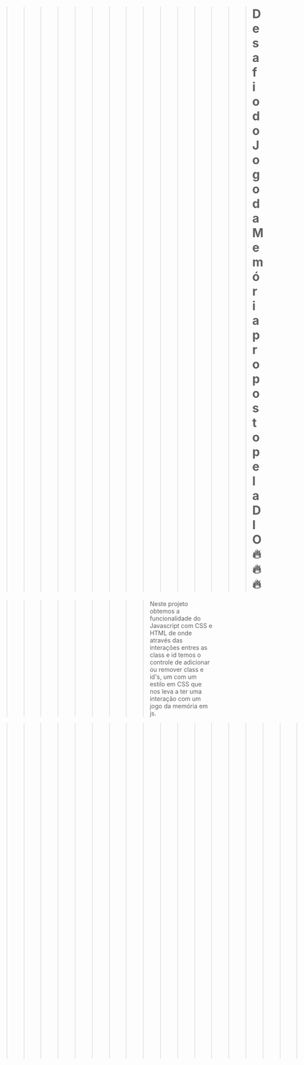 >>>>>>>>>>>>>>># Desafio do Jogo da Memória proposto pela DIO :fire::fire::fire:


>>>>>>>>>Neste projeto obtemos a funcionalidade do Javascript com CSS e HTML de onde através das interações entres as class e id temos o controle de adicionar ou remover class e id's, um com um estilo em CSS que nos leva a ter uma interação com um jogo da memória em js.




>>>>>>>>>>>>>>>>>>>>>É com felicidade que entrego meu desafio concluido :blush::blush::blush:
